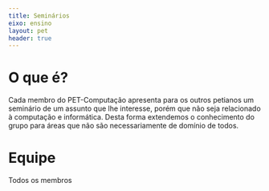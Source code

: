 ```yaml
---
title: Seminários
eixo: ensino
layout: pet
header: true
---
```


# O que é?
Cada membro do PET-Computação apresenta para os outros petianos um seminário de 
um assunto que lhe interesse, porém que não seja relacionado à computação e 
informática. Desta forma extendemos o conhecimento do grupo para áreas que não 
são necessariamente de domínio de todos. 


# Equipe
Todos os membros